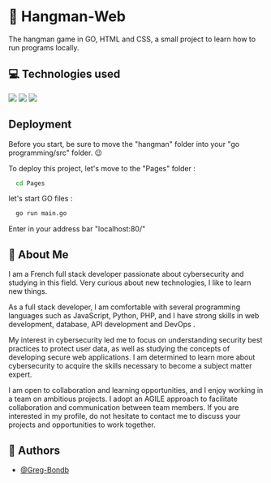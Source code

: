 # 📢 Hangman-Web

The hangman game in GO, HTML and CSS, a small project to learn how to run programs locally.

## 💻 Technologies used
<div>
  <img src="https://img.shields.io/badge/Go-00ADD8?style=for-the-badge&logo=go&logoColor=white">
  <img src="htps://img.shields.io/badge/HTML5-E34F26?style=for-the-badge&logo=html5&logoColor=white">
  <img src="https://img.shields.io/badge/CSS3-1572B6?style=for-the-badge&logo=css3&logoColor=white">
</div>

## Deployment

Before you start, be sure to move the "hangman" folder into your "go programming/src" folder. 😉

To deploy this project, let's move to the "Pages" folder :

```bash
  cd Pages
```

let's start GO files :

```bash
  go run main.go
```

Enter in your address bar "localhost:80/"
## 🚀 About Me
I am a French full stack developer passionate about cybersecurity and studying in this field. Very curious about new technologies, I like to learn new things.

As a full stack developer, I am comfortable with several programming languages such as JavaScript, Python, PHP, and I have strong skills in web development, database, API development and DevOps .

My interest in cybersecurity led me to focus on understanding security best practices to protect user data, as well as studying the concepts of developing secure web applications. I am determined to learn more about cybersecurity to acquire the skills necessary to become a subject matter expert.

I am open to collaboration and learning opportunities, and I enjoy working in a team on ambitious projects. I adopt an AGILE approach to facilitate collaboration and communication between team members. If you are interested in my profile, do not hesitate to contact me to discuss your projects and opportunities to work together.

## 📘 Authors

- [@Greg-Bondb](https://github.com/Greg-Bondb)
